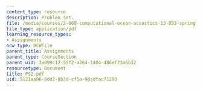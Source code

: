 ```yaml
---
content_type: resource
description: Problem set.
file: /media/courses/2-068-computational-ocean-acoustics-13-853-spring-2003/5121aa865dd28b3dcf5e98cdfac71293_PS2.pdf
file_type: application/pdf
learning_resource_types:
- Assignments
ocw_type: OCWFile
parent_title: Assignments
parent_type: CourseSection
parent_uid: 3ad99c12-55f2-a264-1404-486ef73a6b32
resourcetype: Document
title: PS2.pdf
uid: 5121aa86-5dd2-8b3d-cf5e-98cdfac71293
---
```

